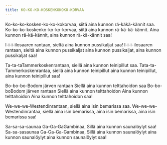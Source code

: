 ```yaml
---
title: KO-KO-KO-KOSKENKOKOKO-KORVAA
---
```


Ko-ko-ko-kosken-ko-ko-kokorvaa, 
siitä aina kunnon rä-käkä-kännit saa. 
Ko-ko-ko-koskenko-ko-ko-korvaa, siitä aina 
kunnon rä-kä-kä-kännit. 
Aina kunnon rä-kä-kännit, 
aina kunnon rä-kä-kännit saa!

I-i-i-ilosaaren rantaan, sieltä
aina kunnon pussikaljat saa!
I-i-i-ilosaaren rantaan, sieltä
aina kunnon pussikaljat
aina kunnon pussikaljat, 
aina kunnon pussikaljat saa!

Ta-ta-taTammerkoskenrantaan, siellä
aina kunnon teinipillut saa. Tata-ta-Tammerkoskenrantaa,
siellä aina kunnon teinipillut
aina kunnon teinipillut, aina
kunnon teinipillut saa!

Bo-bo-bo-Bodom järven
rantaan Siellä aina kunnon
telttahoidon saa Bo-bo-boBodom järven rantaan Siellä
aina kunnon telttahoidon Aina
kunnon telttahoidon Aina
kunnon telttahoidon saa!

We-we-we-Westendinrantaan,
siellä aina isin bemarissa saa.
We-we-we-Westendinrantaa,
siellä aina isin bemarissa, aina
isin bemarissa, aina isin
bemarissa saa!

Sa-sa-sa-saunaa Ga-Ga-GaGambinaa, Sillä aina kunnon
saunalöylyt saa! Sa-sa-sasaunaa Ga-Ga-Ga-Gambinaa,
Sillä aina kunnon saunalöylyt
aina kunnon saunalöylyt aina
kunnon saunalöylyt saa!
